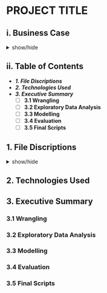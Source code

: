 # PROJECT TITLE

## i. Business Case 
<details><summary>show/hide</summary>

Describe the business problem the model would solve, who the audience would be, predicted internal money saved or external revenue.
 Include how this could be achieved by detailling what the y variable would be and the x variables (some examples are enough), where
 this information would be gathered from (comment on its quality), where the labelled data would come from (if applicable).
 Detail the intended timeframe (rough estimates are appropriate) of deadlines for each stage from wrangling to final scripts.
 
</details>

## ii. Table of Contents

- ***1. File Discriptions***
- ***2. Technologies Used***
- ***3. Executive Summary***
	- [ ] **3.1 Wrangling**
	- [ ] **3.2 Exploratory Data Analysis**
	- [ ] **3.3 Modelling**
	- [ ] **3.4 Evaluation**
	- [ ] **3.5 Final Scripts**

## 1. File Discriptions
<details><summary>show/hide</summary>

- Data(Small): All datasets related to the project below 500 Mb in size.
	- Data\Cleaned: Datasets preferablly fully wrangled ready for modelling work.
	- Data\Predicted: Datasets including model predictions.
		- Data\Predicted\Assessments: Datasets with model predictions based on assessment training sets.
		- Data\Predicted\Forecasts: New datasets with final future predictions forcast by the final model at the end of the project.
	- Data\Raw: The original datasets at the very beginning of the project.
- Code: All the code written in the project.
	- Code\Classes: Bespoke python classes written for and used within the project scripts and notebooks.
	- Code\FinishedScripts: Final python scripts abstracted from the project notebooks to enable model deployment.
	- Code\Notebooks: All the jupyter notebooks for each stage of the project from Wrangling to Evaluation.

</details>
 
## 2. Technologies Used

## 3. Executive Summary

### 3.1 Wrangling

### 3.2 Exploratory Data Analysis

### 3.3 Modelling

### 3.4 Evaluation

### 3.5 Final Scripts
